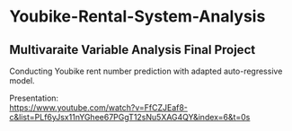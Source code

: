 # Youbike-Rental-System-Analysis

## Multivaraite Variable Analysis Final Project

Conducting Youbike rent number prediction with adapted auto-regressive model. <br>

Presentation: <br>
https://www.youtube.com/watch?v=FfCZJEaf8-c&list=PLf6yJsx11nYGhee67PGgT12sNu5XAG4QY&index=6&t=0s

